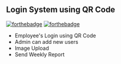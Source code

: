 ## Login System using QR Code

[![forthebadge](https://forthebadge.com/images/badges/built-with-love.svg)](https://forthebadge.com) [![forthebadge](https://forthebadge.com/images/badges/built-by-neckbeards.svg)](https://forthebadge.com)

- Employee's Login using QR Code
- Admin can add new users
- Image Upload
- Send Weekly Report



